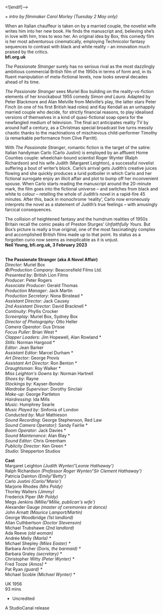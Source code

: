 <![endif]-->

_+ intro by filmmaker Carol Morley (Tuesday 2 May only)_

When an Italian chauffeur is taken on by a married couple, the novelist wife writes him into her new book. He finds the manuscript and, believing she’s in love with him, tries to woo her. An original idea by Box, this comedy film is her most adventurous cinematically, employing Technicolor fantasy sequences to contrast with black and white reality – an innovation much praised by the critics.  
**bfi.org.uk**

_The Passionate Stranger_ surely has no serious rival as the most dazzlingly ambitious commercial British film of the 1950s in terms of form and, in its fluent manipulation of meta-fictional levels, now looks several decades ahead of its time.

_The Passionate Stranger_ sees Muriel Box building on the reality-vs-fiction elements of her knockabout 1955 comedy _Simon and Laura_. Adapted by Peter Blackmore and Alan Melville from Melville’s play, the latter stars Peter Finch (in one of his first British lead roles) and Kay Kendall as an unhappily married couple who decide, for strictly financial reasons, to play idealised versions of themselves in a kind of quasi-fictional soap opera for the newfangled medium of television. The final act anticipates reality TV by around half a century, as a Christmas special broadcast live turns messily chaotic thanks to the machinations of mischievous child-performer Timothy (a remarkable performance from Clive Parritt).

With _The Passionate Stranger_, romantic fiction is the target of the satire: Italian handyman Carlo (Carlo Justini) is employed by an affluent Home Counties couple: wheelchair-bound scientist Roger Wynter (Ralph Richardson) and his wife Judith (Margaret Leighton), a successful novelist suffering a bout of writer’s block. Carlo’s arrival gets Judith’s creative juices flowing and she quickly produces a lurid potboiler in which Carlo and her fictional surrogate enjoy an illicit affair and plot to bump off her inconvenient spouse. When Carlo starts reading the manuscript around the 20-minute mark, the film goes into the fictional universe – and switches from black and white to colour – retelling the whole of Judith’s novel in a rapid-fire 45 minutes. After this, back in monochrome ‘reality’, Carlo now erroneously interprets the novel as a statement of Judith’s true feelings – with amusingly farcical consequences.

The collision of heightened fantasy and the humdrum realities of 1950s Britain recall the comic peaks of Preston Sturges’ _Unfaithfully Yours_. But Box’s picture is really a true original, one of the most fascinatingly complex and accomplished British films made up to that point. Its status as a forgotten curio now seems as inexplicable as it is unjust.  
**Neil Young, bfi.org.uk, 3 February 2023**  
<br>

**The Passionate Stranger** **(aka A Novel Affair)**  
_Director_: Muriel Box  
_©/Production Company_: Beaconsfield Films Ltd.  
_Presented by_: British Lion Films  
_Producer_: Peter Rogers  
_Associate Producer_: Gerald Thomas  
_Production Manager_: Jack Martin  
_Production Secretary_: Nona Binstead *  
_Assistant Director_: Jack Causey  
_2nd Assistant Director_: David Bracknell *  
_Continuity_: Phyllis Crocker  
_Screenplay_: Muriel Box, Sydney Box  
_Director of Photography_: Otto Heller  
_Camera Operator_: Gus Drisse  
_Focus Puller_: Brian West *  
_Clapper Loaders_: Jim Hopewell, Alan Rowland *  
_Stills_: Norman Hargood *  
_Editor_: Jean Barker  
_Assistant Editor_: Marcel Durham *  
_Art Director_: George Provis  
_Assistant Art Director_: Ron Benton *  
_Draughtsman_: Roy Walker *  
_Miss Leighton's Gowns by_: Norman Hartnell  
_Shoes by_: Rayne  
_Stockings by_: Kayser-Bondor  
_Wardrobe Supervisor_: Dorothy Sinclair  
_Make-up_: George Partleton  
_Hairdressing_: Ida Mills  
_Music_: Humphrey Searle  
_Music Played by_: Sinfonia of London  
_Conducted by_: Muir Mathieson  
_Sound Recording_: George Stephenson, Red Law  
_Sound Camera Operator]_: Sandy Fairlie *  
_Boom Operator_: Jack Davies *  
_Sound Maintenance_: Alan Blay *  
_Sound Editor_: Chris Greenham  
_Publicity Director_: Ken Green *  
_Studio_: Shepperton Studios  

**Cast**  
Margaret Leighton _(Judith Wynter/'Leonie Hathaway')_  
Ralph Richardson _(Professor Roger Wynter/'Sir Clement Hathaway')_  
Patricia Dainton _(Emily/'Betty')_  
Carlo Justini _(Carlo/'Mario')_  
Marjorie Rhodes _(Mrs Poldy)_  
Thorley Walters _(Jimmy)_  
Frederick Piper _(Mr Poldy)_  
Megs Jenkins _(Millie/'Millie, publican's wife')_  
Alexander Gauge _(master of ceremonies at dance)_  
John Arnatt _(Maurice Lamport/Martin)_  
George Woodbridge _(1st landlord)_  
Allan Cuthbertson _(Doctor Stevenson)_  
Michael Trubshawe _(2nd landlord)_  
Ada Reeve _(old woman)_  
Andrée Melly _(Marla) *_  
Michael Shepley _(Miles Easter) *_  
Barbara Archer _(Doris, the barmaid) *_  
Barbara Graley _(secretary) *_  
Christopher Witty _(Peter Wynter) *_  
Fred Tooze _(Amos) *_  
Pat Ryan _(guard) *_  
Michael Scoble _(Michael Wynter) *_  

UK 1956  
93 mins  

* Uncredited  

A StudioCanal release  
<!--stackedit_data:
eyJoaXN0b3J5IjpbLTIwMjY1NzExNV19
-->